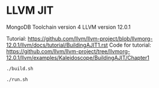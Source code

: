 # LLVM JIT

MongoDB Toolchain version 4
LLVM version 12.0.1

Tutorial: https://github.com/llvm/llvm-project/blob/llvmorg-12.0.1/llvm/docs/tutorial/BuildingAJIT1.rst
Code for tutorial: https://github.com/llvm/llvm-project/tree/llvmorg-12.0.1/llvm/examples/Kaleidoscope/BuildingAJIT/Chapter1

```bash
./build.sh

./run.sh
```
